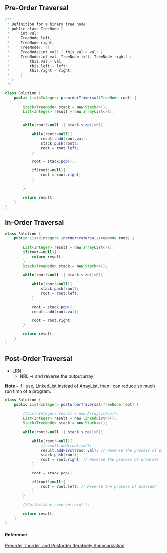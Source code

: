 
## Pre-Order Traversal

```java
/**
 * Definition for a binary tree node.
 * public class TreeNode {
 *     int val;
 *     TreeNode left;
 *     TreeNode right;
 *     TreeNode() {}
 *     TreeNode(int val) { this.val = val; }
 *     TreeNode(int val, TreeNode left, TreeNode right) {
 *         this.val = val;
 *         this.left = left;
 *         this.right = right;
 *     }
 * }
 */

class Solution {
    public List<Integer> preorderTraversal(TreeNode root) {
        
        Stack<TreeNode> stack = new Stack<>();
        List<Integer> result = new ArrayList<>();


        while(root!=null || stack.size()>0){

            while(root!=null){
                result.add(root.val);
                stack.push(root);
                root = root.left;
            }

            root = stack.pop();

            if(root!=null){
                root = root.right;
            }

        }

        return result;
    }
}
```




## In-Order Traversal

```java
class Solution {
    public List<Integer> inorderTraversal(TreeNode root) {
        
        List<Integer> result = new ArrayList<>();
        if(root==null){
            return result;
        }
        Stack<TreeNode> stack = new Stack<>();

        while(root!=null || stack.size()>0){

            while(root!=null){
                stack.push(root);
                root = root.left;
            }

            root = stack.pop();
            result.add(root.val);

            root = root.right;
        }

        return result;
    }
}
```

## Post-Order Traversal

* LRN 
    - NRL -> and reverse the output array 


<b>Note -</b> if i use, LinkedList instead of ArrayList, then i can reduce so much run timn of a program.

```java
class Solution {
    public List<Integer> postorderTraversal(TreeNode root) {
        
        //List<Integer> result = new ArrayList<>();
        List<Integer> result = new LinkedList<>();
        Stack<TreeNode> stack = new Stack<>();

        while(root!=null || stack.size()>0){

            while(root!=null){
                //result.add(root.val);
                result.addFirst(root.val); // Reverse the process of preorder
                stack.push(root); 
                root = root.right; // Reverse the process of preorder
            }

            root = stack.pop();

            if(root!=null){
                root = root.left; // Reverse the process of preorder
            }
        }

        //Collections.reverse(result);

        return result;
    }
}
```






#### Reference
[Preorder, Inorder, and Postorder Iteratively Summarization](https://leetcode.com/problems/binary-tree-postorder-traversal/solutions/45551/preorder-inorder-and-postorder-iteratively-summarization/)


